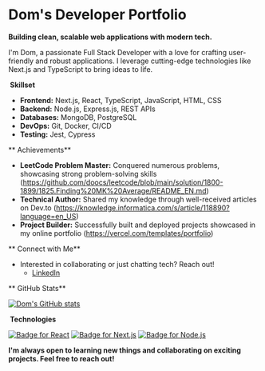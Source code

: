 # Dom's Developer Portfolio 

**Building clean, scalable web applications with modern tech.**

I'm Dom, a passionate Full Stack Developer with a love for crafting user-friendly and robust applications. I leverage cutting-edge technologies like Next.js and TypeScript to bring ideas to life.

**️ Skillset**

* **Frontend:** Next.js, React, TypeScript, JavaScript, HTML, CSS
* **Backend:** Node.js, Express.js, REST APIs
* **Databases:** MongoDB, PostgreSQL
* **DevOps:** Git, Docker, CI/CD
* **Testing:** Jest, Cypress

** Achievements**

* **LeetCode Problem Master:** Conquered numerous problems, showcasing strong problem-solving skills (https://github.com/doocs/leetcode/blob/main/solution/1800-1899/1825.Finding%20MK%20Average/README_EN.md)
* **Technical Author:** Shared my knowledge through well-received articles on Dev.to (https://knowledge.informatica.com/s/article/118890?language=en_US)
* **Project Builder:** Successfully built and deployed projects showcased in my online portfolio (https://vercel.com/templates/portfolio)

** Connect with Me**

- Interested in collaborating or just chatting tech? Reach out!
  - [LinkedIn](https://rb.gy/445t9)

** GitHub Stats**

[![Dom's GitHub stats](https://github-readme-stats.vercel.app/api?username=dom557&show_icons=true&theme=radical)](https://github.com/dom557)

**️ Technologies**

[![Badge for React](https://img.shields.io/badge/React-18.2.0-brightgreen.svg?style=flat-square)](https://reactjs.org/)  [![Badge for Next.js](https://img.shields.io/badge/Next.js-13.2.3-brightgreen.svg?style=flat-square)](https://nextjs.org/)  [![Badge for Node.js](https://img.shields.io/badge/Node.js-v18.x-lightgreen.svg?style=flat-square)](https://nodejs.org/)

**I'm always open to learning new things and collaborating on exciting projects. Feel free to reach out!**

